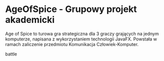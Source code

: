 # AgeOfSpice - Grupowy projekt akademicki

Age of Spice to turowa gra strategiczna dla 3 graczy grających na jednym komputerze, napisana z wykorzystaniem technologii JavaFX. Powstała w ramach zaliczenie przedmiotu Komunikacja Człowiek-Komputer.

battle
